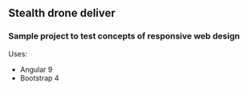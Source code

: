 ## Stealth drone deliver
### Sample project to test concepts of responsive web design

Uses: 
- Angular 9
- Bootstrap 4
